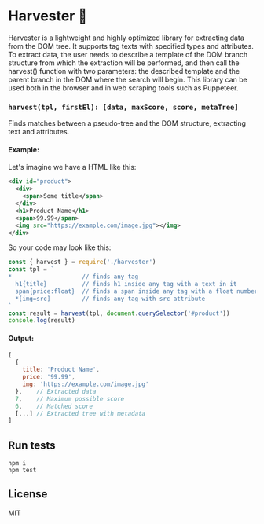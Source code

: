 # Harvester 🚜

Harvester is a lightweight and highly optimized library for extracting data from the DOM tree. It supports tag texts with specified types and attributes. To extract data, the user needs to describe a template of the DOM branch structure from which the extraction will be performed, and then call the harvest() function with two parameters: the described template and the parent branch in the DOM where the search will begin. This library can be used both in the browser and in web scraping tools such as Puppeteer.

### `harvest(tpl, firstEl): [data, maxScore, score, metaTree]`

Finds matches between a pseudo-tree and the DOM structure, extracting text and attributes.

#### Example:

Let's imagine we have a HTML like this:
```xml
<div id="product">
  <div>
    <span>Some title</span>
  </div>
  <h1>Product Name</h1>
  <span>99.99</span>
  <img src="https://example.com/image.jpg"></img>
</div>
```

So your code may look like this:
```js
const { harvest } = require('./harvester')
const tpl = `
*                    // finds any tag
  h1{title}          // finds h1 inside any tag with a text in it
  span{price:float}  // finds a span inside any tag with a float number
  *[img=src]         // finds any tag with src attribute
`
const result = harvest(tpl, document.querySelector('#product'))
console.log(result)
```

#### Output:

```js
[
  {
    title: 'Product Name',
    price: '99.99',
    img: 'https://example.com/image.jpg'
  },    // Extracted data
  7,    // Maximum possible score
  6,    // Matched score
  [...] // Extracted tree with metadata
]
```

## Run tests
```
npm i
npm test
```

## License

MIT

